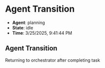 # Agent Transition

- **Agent**: planning
- **State**: idle
- **Time**: 3/25/2025, 9:41:44 PM

## Agent Transition

Returning to orchestrator after completing task

